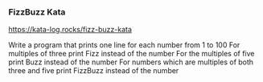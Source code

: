 ### FizzBuzz Kata
https://kata-log.rocks/fizz-buzz-kata

Write a program that prints one line for each number from 1 to 100
For multiples of three print Fizz instead of the number
For the multiples of five print Buzz instead of the number
For numbers which are multiples of both three and five print FizzBuzz instead of the number

